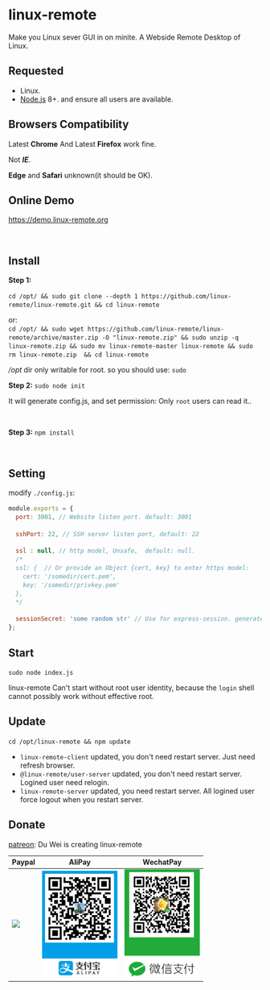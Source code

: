 # linux-remote
Make you Linux sever GUI in on minite.
A Webside Remote Desktop of Linux.

## Requested
- Linux.
- [Node.js](https://nodejs.org) 8+. and ensure all users are available.

## Browsers Compatibility
Latest **Chrome** And Latest **Firefox** work fine. 

Not ___IE___.

**Edge** and **Safari** unknown(it should be OK).

## Online Demo
https://demo.linux-remote.org

<br>

## Install
**Step 1:**

`cd /opt/ && sudo git clone --depth 1 https://github.com/linux-remote/linux-remote.git && cd linux-remote`

or:<br>
`cd /opt/ && sudo wget https://github.com/linux-remote/linux-remote/archive/master.zip -O "linux-remote.zip" && sudo unzip -q linux-remote.zip && sudo mv linux-remote-master linux-remote && sudo rm linux-remote.zip  && cd linux-remote`

<i>/opt</i> dir only writable for root. so you should use: `sudo`
<br>

**Step 2:**  `sudo node init`

It will generate config.js, and set permission: Only `root` users can read it..

<br>

**Step 3:** `npm install`

<br>

## Setting

modify `./config.js`:
```js
module.exports = {
  port: 3001, // Website listen port. default: 3001

  sshPort: 22, // SSH server listen port, default: 22

  ssl : null, // http model, Unsafe,  default: null.
  /*
  ssl: {  // Or provide an Object {cert, key} to enter https model: 
    cert: '/somedir/cert.pem',
    key: '/somedir/privkey.pem'
  },
  */
  
  sessionSecret: 'some random str' // Use for express-session. generated by init. You don't need modify it.
};
```
## Start
`sudo node index.js`

linux-remote Can't start without root user identity, because the `login` shell cannot possibly work without effective root.


## Update
`cd /opt/linux-remote && npm update`

- `linux-remote-client` updated, you don't need restart server. Just need refresh browser.
- `@linux-remote/user-server` updated, you don't need restart server. Logined user need relogin.
- `linux-remote-server` updated, you need restart server. All logined user force logout when you restart server.


## Donate
[patreon](https://www.patreon.com/hezedu): Du Wei is creating linux-remote

| Paypal | AliPay | WechatPay |
| ------------- | ------------- | ------------- |
| <a href="https://www.paypal.me/hezedu" target="_blank"><img src="https://www.paypalobjects.com/webstatic/paypalme/images/pp_logo_small.png" width="150"></a> | <img src="https://github.com/hezedu/SomethingBoring/blob/master/pay/alipay.png?raw=true&v=2" width="150"> | <img src="https://github.com/hezedu/SomethingBoring/blob/master/pay/wxpay.png?raw=true&v=2" width="150">



